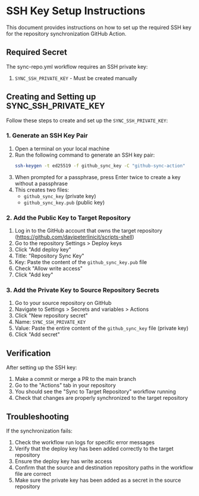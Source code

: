 # SSH Key Setup Instructions

This document provides instructions on how to set up the required SSH key for the repository synchronization GitHub Action.

## Required Secret

The sync-repo.yml workflow requires an SSH private key:

1. `SYNC_SSH_PRIVATE_KEY` - Must be created manually

## Creating and Setting up SYNC_SSH_PRIVATE_KEY

Follow these steps to create and set up the `SYNC_SSH_PRIVATE_KEY`:

### 1. Generate an SSH Key Pair

1. Open a terminal on your local machine
2. Run the following command to generate an SSH key pair:
   ```bash
   ssh-keygen -t ed25519 -f github_sync_key -C "github-sync-action"
   ```
3. When prompted for a passphrase, press Enter twice to create a key without a passphrase
4. This creates two files:
   - `github_sync_key` (private key)
   - `github_sync_key.pub` (public key)

### 2. Add the Public Key to Target Repository

1. Log in to the GitHub account that owns the target repository (https://github.com/davipeterlinicit/scripts-shell)
2. Go to the repository Settings > Deploy keys
3. Click "Add deploy key"
4. Title: "Repository Sync Key"
5. Key: Paste the content of the `github_sync_key.pub` file
6. Check "Allow write access"
7. Click "Add key"

### 3. Add the Private Key to Source Repository Secrets

1. Go to your source repository on GitHub
2. Navigate to Settings > Secrets and variables > Actions
3. Click "New repository secret"
4. Name: `SYNC_SSH_PRIVATE_KEY`
5. Value: Paste the entire content of the `github_sync_key` file (private key)
6. Click "Add secret"

## Verification

After setting up the SSH key:

1. Make a commit or merge a PR to the main branch
2. Go to the "Actions" tab in your repository
3. You should see the "Sync to Target Repository" workflow running
4. Check that changes are properly synchronized to the target repository

## Troubleshooting

If the synchronization fails:

1. Check the workflow run logs for specific error messages
2. Verify that the deploy key has been added correctly to the target repository
3. Ensure the deploy key has write access
4. Confirm that the source and destination repository paths in the workflow file are correct
5. Make sure the private key has been added as a secret in the source repository
